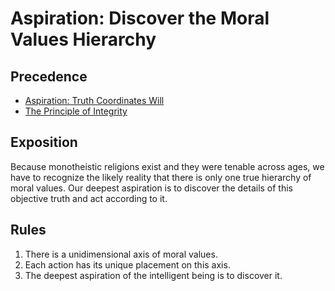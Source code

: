 # Aspiration: Discover the Moral Values Hierarchy

## Precedence

- [Aspiration: Truth Coordinates Will](https://github.com/the-laurel/chain-proposals/blob/main/laurel/Aspiration_TruthCoordinatesWill.md)
- [The Principle of Integrity](https://github.com/the-laurel/chain-proposals/blob/main/laurel/PrincipleOfIntegrity.md)

## Exposition

Because monotheistic religions exist and they were tenable across ages, we have to recognize the likely reality that there is only one true hierarchy of moral values.
Our deepest aspiration is to discover the details of this objective truth and act according to it.

## Rules

1. There is a unidimensional axis of moral values.
2. Each action has its unique placement on this axis.
3. The deepest aspiration of the intelligent being is to discover it.

